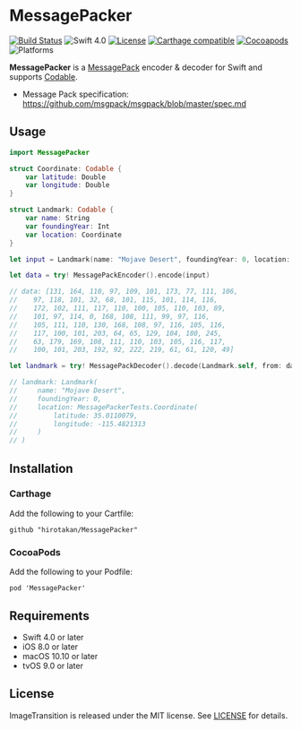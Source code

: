 # MessagePacker

[![Build Status](https://travis-ci.org/hirotakan/MessagePacker.svg?branch=master)](https://travis-ci.org/hirotakan/MessagePacker)
![Swift 4.0](https://img.shields.io/badge/Swift-4.0-orange.svg)
[![License](https://img.shields.io/:license-mit-blue.svg)](http://doge.mit-license.org)
[![Carthage compatible](https://img.shields.io/badge/Carthage-compatible-4BC51D.svg?style=flat)](https://github.com/Carthage/Carthage)
[![Cocoapods](https://img.shields.io/cocoapods/v/MessagePacker.svg)](http://cocoadocs.org/docsets/MessagePacker)
![Platforms](https://img.shields.io/badge/platforms-iOS%20%7C%20macOS%20%7C%20tvOS-lightgrey.svg)

**MessagePacker** is a [MessagePack](http://msgpack.org/) encoder & decoder for Swift and supports [Codable](https://developer.apple.com/documentation/swift/codable).

- Message Pack specification: https://github.com/msgpack/msgpack/blob/master/spec.md

## Usage

```swift
import MessagePacker

struct Coordinate: Codable {
    var latitude: Double
    var longitude: Double
}

struct Landmark: Codable {
    var name: String
    var foundingYear: Int
    var location: Coordinate
}

let input = Landmark(name: "Mojave Desert", foundingYear: 0, location: Coordinate(latitude: 35.0110079, longitude: -115.4821313))

let data = try! MessagePackEncoder().encode(input)

// data: [131, 164, 110, 97, 109, 101, 173, 77, 111, 106,
//    97, 118, 101, 32, 68, 101, 115, 101, 114, 116,
//    172, 102, 111, 117, 110, 100, 105, 110, 103, 89,
//    101, 97, 114, 0, 168, 108, 111, 99, 97, 116,
//    105, 111, 110, 130, 168, 108, 97, 116, 105, 116,
//    117, 100, 101, 203, 64, 65, 129, 104, 180, 245,
//    63, 179, 169, 108, 111, 110, 103, 105, 116, 117,
//    100, 101, 203, 192, 92, 222, 219, 61, 61, 120, 49]

let landmark = try! MessagePackDecoder().decode(Landmark.self, from: data)

// landmark: Landmark(
//     name: "Mojave Desert",
//     foundingYear: 0,
//     location: MessagePackerTests.Coordinate(
//         latitude: 35.0110079,
//         longitude: -115.4821313
//     )
// )

```

## Installation

### Carthage

Add the following to your Cartfile:

```terminal
github "hirotakan/MessagePacker"
```

### CocoaPods

Add the following to your Podfile:

```terminal
pod 'MessagePacker'
```

## Requirements
 - Swift 4.0 or later
 - iOS 8.0 or later
 - macOS 10.10 or later
 - tvOS 9.0 or later


## License

ImageTransition is released under the MIT license. See [LICENSE](https://github.com/hirotakan/MessagePacker/blob/master/LICENSE) for details.